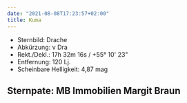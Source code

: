 ```yaml
---
date: "2021-08-08T17:23:57+02:00"
title: Kuma
---
```


- Sternbild: Drache
- Abkürzung: ν Dra
- Rekt./Dekl.: 17h 32m 16s / +55° 10' 23"
- Entfernung: 120 Lj.
- Scheinbare Helligkeit: 4,87 mag

## Sternpate: MB Immobilien Margit Braun
